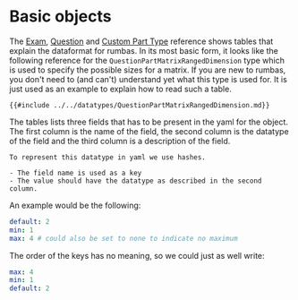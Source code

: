 # Basic objects

The [Exam](/datatypes/complete_exam.html), [Question](/datatypes/complete_question.html) and [Custom Part Type](/datatypes/complete_custom_part_type.html) reference shows tables that explain the dataformat for rumbas. In its most basic form, it looks like the following reference for the `QuestionPartMatrixRangedDimension` type which is used to specify the possible sizes for a matrix.
If you are new to rumbas, you don't need to (and can't) understand yet what this type is used for. It is just used as an example to explain how to read such a table.

```admonish example title="Reference"
{{#include ../../datatypes/QuestionPartMatrixRangedDimension.md}}
```

The tables lists three fields that has to be present in the yaml for the object. The first column is the name of the field, the second column is the datatype of the field and the third column is a description of the field.

```admonish info
To represent this datatype in yaml we use hashes. 

- The field name is used as a key
- The value should have the datatype as described in the second column.
```

An example would be the following:

```yaml
default: 2
min: 1
max: 4 # could also be set to none to indicate no maximum
```

The order of the keys has no meaning, so we could just as well write:

```yaml
max: 4
min: 1
default: 2
```